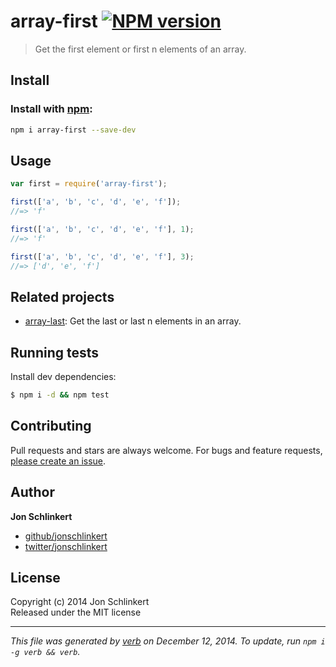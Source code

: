 # array-first [![NPM version](https://badge.fury.io/js/array-first.svg)](http://badge.fury.io/js/array-first)

> Get the first element or first n elements of an array.

## Install
### Install with [npm](npmjs.org):

```bash
npm i array-first --save-dev
```

## Usage

```js
var first = require('array-first');

first(['a', 'b', 'c', 'd', 'e', 'f']);
//=> 'f'

first(['a', 'b', 'c', 'd', 'e', 'f'], 1);
//=> 'f'

first(['a', 'b', 'c', 'd', 'e', 'f'], 3);
//=> ['d', 'e', 'f']
```

## Related projects

* [array-last](https://www.npmjs.com/package/array-last): Get the last or last n elements in an array.

## Running tests

Install dev dependencies:

```sh
$ npm i -d && npm test
```

## Contributing

Pull requests and stars are always welcome. For bugs and feature requests, [please create an issue](/new).

## Author

**Jon Schlinkert**
 
+ [github/jonschlinkert](https://github.com/jonschlinkert)
+ [twitter/jonschlinkert](http://twitter.com/jonschlinkert) 

## License
Copyright (c) 2014 Jon Schlinkert  
Released under the MIT license

***

_This file was generated by [verb](https://github.com/assemble/verb) on December 12, 2014. To update, run `npm i -g verb && verb`._
